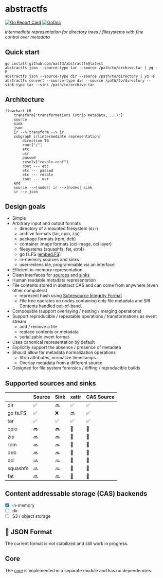 # abstractfs

[![Go Report Card](https://goreportcard.com/badge/github.com/malt3/abstractfs)](https://goreportcard.com/report/github.com/malt3/abstractfs)
[![GoDoc](https://img.shields.io/static/v1?label=godoc&message=reference&color=blue)](https://pkg.go.dev/github.com/malt3/abstractfs)

*intermediate representation for directory trees / filesystems with fine control over metadata*

## Quick start

```shell-session
go install github.com/malt3/abstractfs@latest
abstractfs json --source-type tar --source /path/to/archive.tar | yq -P
abstractfs json --source-type dir --source /path/to/directory | yq -P
abstractfs convert --source-type dir --source /path/to/directory --sink-type tar --sink /path/to/archive.tar
```

## Architecture

```mermaid
flowchart LR
    transform["transformations (strip metadata, ...)"]
    source
    sink
    json
    ir --> transform --> ir
    subgraph ir[intermediate representation]
        direction TB
        root["/"]
        etc
        usr
        passwd
        resolv["resolv.conf"]
        root --- etc
        etc --- passwd
        etc --- resolv
        root --- usr
    end
    source -->|nodes| ir -->|nodes| sink
    ir --> json
```

## Design goals

- Simple
- Arbitrary input and output formats
	- directory of a mounted filesystem (`dir`)
	- archive formats (tar, cpio, zip)
    - package formats (rpm, deb)
    - container image formats (oci image, oci layer)
    - filesystems (squashfs, fat, ext4)
    - go fs.FS ([embed.FS](https://pkg.go.dev/embed))
	- in-memory sources and sinks
    - user-extensible, programmable via an interface
- Efficient in-memory representation
- Clean interfaces for [sources](https://pkg.go.dev/github.com/malt3/abstractfs-core/api#Source) and [sinks](https://pkg.go.dev/github.com/malt3/abstractfs-core/api#Sink)
- Human readable metadata representation
- File contents stored in abstract CAS and can come from anywhere (even other computers)
  - represent hash using [Subresource Integrity Format](https://developer.mozilla.org/en-US/docs/Web/Security/Subresource_Integrity)
  - File tree operates on nodes containing only file metadata and SRI. Contents handled out-of-band.
- Composable (support overlaying / nesting / merging operations)
- Support reproducible / repeatable operations / transformations as event stream
	- add / remove a file
	- replace contents or metadata
	- serializable event format
- Uses canonical representation by default
- Explicitly support the absence / presence of metadata
- Should allow for metadata normalization operations
	- Strip attributes, normalize timestamps...
    - Overlay metadata from a different source
- Designed for file system forensics / diffing / reproducible builds

## Supported sources and sinks

|          | Source | Sink | xattr | CAS Source |
| -------- | ------ | ---- | ----- | ---------- |
| dir      | ✅     | 🔜   | ✅    | ✅         |
| go fs.FS | ✅     | ❌   | 🔜    | ✅         |
| tar      | ✅     | ✅   | ✅    | ✅         |
| cpio     | 🔜     | 🔜   | 🤷    | 🤷         |
| zip      | 🔜     | 🔜   | 🤷    | 🤷         |
| rpm      | 🔜     | 🔜   | 🤷    | 🤷         |
| deb      | 🔜     | 🔜   | 🤷    | 🤷         |
| oci      | 🔜     | 🔜   | 🤷    | 🤷         |
| squashfs | 🔜     | 🔜   | 🤷    | 🤷         |
| fat      | 🔜     | 🔜   | 🤷    | 🤷         |

## Content addressable storage (CAS) backends

- [x] in-memory
- [ ] dir
- [ ] S3 / object storage

## 🚧 JSON Format

The current format is not stabilized and still work in progress.

## Core

The [core](https://github.com/malt3/abstractfs-core) is implemented in a separate module and has no dependencies.